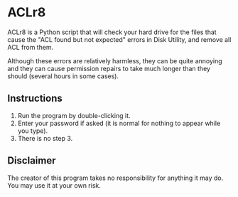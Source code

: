 # ACLr8

ACLr8 is a Python script that will check your hard drive for the files that cause the "ACL found but not expected" errors in Disk Utility, and remove all ACL from them.

Although these errors are relatively harmless, they can be quite annoying and they can cause permission repairs to take much longer than they should (several hours in some cases).

## Instructions

1. Run the program by double-clicking it.
2. Enter your password if asked (it is normal for nothing to appear while you type).
3. There is no step 3.

## Disclaimer

The creator of this program takes no responsibility for anything it may do. You may use it at your own risk.